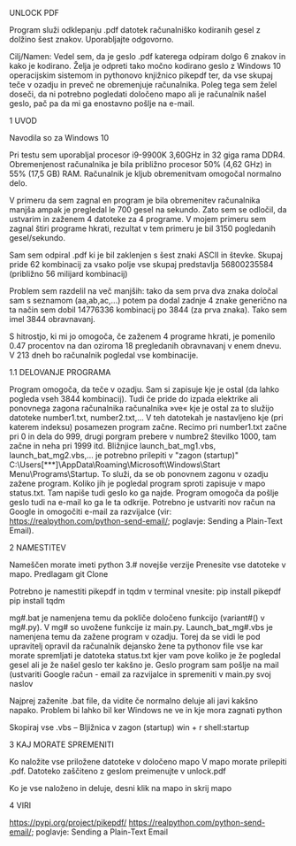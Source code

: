 ﻿UNLOCK PDF

Program služi odklepanju .pdf datotek računalniško kodiranih gesel z dolžino šest znakov.
Uporabljajte odgovorno.

Cilj/Namen: Vedel sem, da je geslo .pdf katerega odpiram dolgo 6 znakov in kako je kodirano. Želja je odpreti tako močno kodirano geslo z Windows 10 operacijskim sistemom in pythonovo knjižnico pikepdf ter, da vse skupaj teče v ozadju in preveč ne obremenjuje računalnika.
Poleg tega sem želel doseči, da ni potrebno pogledati določeno mapo ali je računalnik našel geslo, pač pa da mi ga enostavno pošlje na e-mail.


1 UVOD

Navodila so za Windows 10

Pri testu sem uporabljal procesor i9-9900K 3,60GHz in 32 giga rama DDR4.
Obremenjenost računalnika je bila približno procesor 50% (4,62 GHz) in 55% (17,5 GB) RAM. Računalnik je kljub obremenitvam omogočal normalno delo.

V primeru da sem zagnal en program je bila obremenitev računalnika manjša ampak je pregledal le 700 gesel na sekundo. Zato sem se odločil, da ustvarim in zaženem 4 datoteke za 4 programe.
V mojem primeru sem zagnal štiri programe hkrati, rezultat v tem primeru je bil 3150 pogledanih gesel/sekundo.

Sam sem odpiral .pdf ki je bil zaklenjen s šest znaki ASCII in števke. Skupaj pride 62 kombinacij za vsako polje vse skupaj predstavlja
56800235584 (približno 56 milijard kombinacij)

Problem sem razdelil na več manjših: tako da sem prva dva znaka določal sam s seznamom (aa,ab,ac,...) potem pa dodal zadnje 4 znake generično
na ta način sem dobil 14776336 kombinacij po 3844 (za prva znaka). Tako sem imel 3844 obravnavanj.

S hitrostjo, ki mi jo omogoča, če zaženem 4 programe hkrati, je pomenilo 0.47 procentov na dan oziroma 18 pregledanih obravnavanj v enem dnevu.
V 213 dneh bo računalnik pogledal vse kombinacije.

1.1 DELOVANJE PROGRAMA

Program omogoča, da teče v ozadju. Sam si zapisuje kje je ostal (da lahko pogleda vseh 3844 kombinacij). Tudi če pride do izpada elektrike ali ponovnega zagona računalnika računalnika »ve« kje je ostal
za to služijo datoteke number1.txt, number2.txt,... V teh datotekah je nastavljeno kje (pri katerem indeksu) posamezen program začne. Recimo pri number1.txt začne pri 0 in dela do 999, drugi porgram prebere v numbre2 številko 1000, tam začne in neha pri 1999 itd.
Bližnjice launch_bat_mg1.vbs, launch_bat_mg2.vbs,... je potrebno prilepiti v "zagon (startup)" C:\Users\[***]\AppData\Roaming\Microsoft\Windows\Start Menu\Programs\Startup.
To služi, da se ob ponovnem zagonu v ozadju zažene program. Koliko jih je pogledal program sproti zapisuje v mapo status.txt. Tam napiše tudi geslo ko ga najde. Program omogoča da pošlje geslo tudi na e-mail ko ga le ta odkrije.
Potrebno je ustvariti nov račun na Google in omogočiti e-mail za razvijalce (vir: https://realpython.com/python-send-email/; poglavje: Sending a Plain-Text Email).

2 NAMESTITEV

Nameščen morate imeti python 3.# novejše verzije
Prenesite vse datoteke v mapo.
Predlagam git Clone

Potrebno je namestiti pikepdf in tqdm
v terminal vnesite:
pip install pikepdf
pip install tqdm



mg#.bat je namenjena temu da pokliče določeno funkcijo (variant#() v mg#.py). V mg# so uvožene funkcije iz main.py. Launch_bat_mg#.vbs je namenjena temu da zažene program v ozadju. Torej da se vidi le pod upravitelj opravil da računalnik dejansko žene ta pythonov file
vse kar morate spremljati je datoteka status.txt kjer vam pove koliko je že pogledal gesel ali je že našel geslo ter kakšno je. Geslo program sam pošlje na mail (ustvariti Google račun - email za razvijalce in spremeniti v main.py svoj naslov


Najprej zaženite .bat file, da vidite če normalno deluje ali javi kakšno napako. Problem bi lahko bil ker Windows ne ve in kje mora zagnati python

Skopiraj vse .vbs – Bljižnica v zagon (startup) win + r shell:startup


3 KAJ MORATE SPREMENITI

Ko naložite vse priložene datoteke v določeno mapo
V mapo morate prilepiti .pdf. Datoteko zaščiteno z geslom preimenujte v unlock.pdf

Ko je vse naloženo in deluje, desni klik na mapo in skrij mapo


4 VIRI

https://pypi.org/project/pikepdf/
https://realpython.com/python-send-email/; poglavje: Sending a Plain-Text Email


